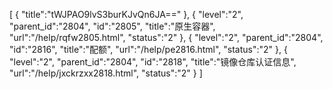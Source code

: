 [
	{
		"title":"tWJPAO9lvS3burKJvQn6JA=="
	},
	{
		"level":"2",
		"parent_id":"2804",
		"id":"2805",
		"title":"原生容器",
		"url":"/help/rqfw2805.html",
		"status":"2"
	},
	{
		"level":"2",
		"parent_id":"2804",
		"id":"2816",
		"title":"配额",
		"url":"/help/pe2816.html",
		"status":"2"
	},
	{
		"level":"2",
		"parent_id":"2804",
		"id":"2818",
		"title":"镜像仓库认证信息",
		"url":"/help/jxckrzxx2818.html",
		"status":"2"
	}
]